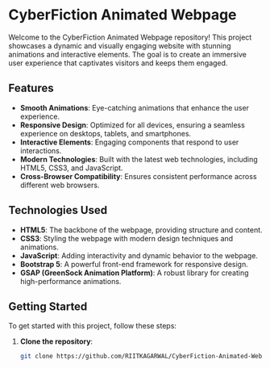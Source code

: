 # CyberFiction Animated Webpage

Welcome to the CyberFiction Animated Webpage repository! This project showcases a dynamic and visually engaging website with stunning animations and interactive elements. The goal is to create an immersive user experience that captivates visitors and keeps them engaged.

## Features

- **Smooth Animations**: Eye-catching animations that enhance the user experience.
- **Responsive Design**: Optimized for all devices, ensuring a seamless experience on desktops, tablets, and smartphones.
- **Interactive Elements**: Engaging components that respond to user interactions.
- **Modern Technologies**: Built with the latest web technologies, including HTML5, CSS3, and JavaScript.
- **Cross-Browser Compatibility**: Ensures consistent performance across different web browsers.

## Technologies Used

- **HTML5**: The backbone of the webpage, providing structure and content.
- **CSS3**: Styling the webpage with modern design techniques and animations.
- **JavaScript**: Adding interactivity and dynamic behavior to the webpage.
- **Bootstrap 5**: A powerful front-end framework for responsive design.
- **GSAP (GreenSock Animation Platform)**: A robust library for creating high-performance animations.

## Getting Started

To get started with this project, follow these steps:

1. **Clone the repository**:
   ```sh
   git clone https://github.com/RIITKAGARWAL/CyberFiction-Animated-Webpage.git
